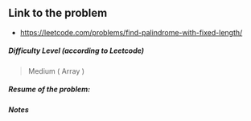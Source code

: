 ## Link to the problem
 
 - https://leetcode.com/problems/find-palindrome-with-fixed-length/
 
##### Difficulty Level (according to Leetcode)
 
 > Medium ( Array )
 
##### Resume of the problem:



##### Notes
  